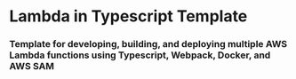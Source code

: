 # Lambda in Typescript Template

### Template for developing, building, and deploying multiple AWS Lambda functions using Typescript, Webpack, Docker, and AWS SAM
